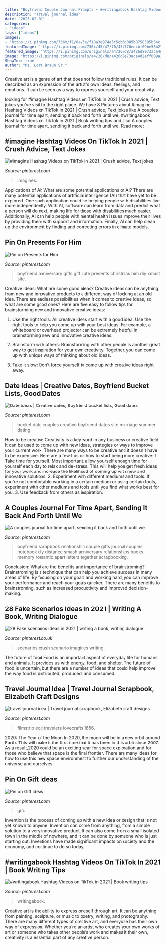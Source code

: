 ```yaml
---
title: "Boyfriend Couple Journal Prompts ~ #writingabook Hashtag Videos On Tiktok In 2021"
description: "Travel journal idea"
date: "2023-02-09"
categories:
- "ideas"
tags: ["ideas"]
images:
- "https://i.pinimg.com/736x/f1/8a/3e/f18a3e974e3c5cb6d085b8758585b54c.jpg"
featuredImage: "https://i.pinimg.com/736x/45/47/70/454770edcbf09be58b277a1f5a24adbb.jpg"
featured_image: "https://i.pinimg.com/originals/a4/26/d8/a426d8e73aca4d2eff009a3cb1f3bcf5.jpg"
image: "https://i.pinimg.com/originals/a4/26/d8/a426d8e73aca4d2eff009a3cb1f3bcf5.jpg"
ShowToc: true
author: "Ms. Lora Braun Sr."
---
```



Creative art is a genre of art that does not follow traditional rules. It can be described as an expression of the artist's own ideas, feelings, and emotions. It can be seen as a way to express yourself and your creativity.

	

		
looking for #imagine Hashtag Videos on TikTok in 2021 | Crush advice, Text jokes you've visit to the right place. We have 8 Pictures about #imagine Hashtag Videos on TikTok in 2021 | Crush advice, Text jokes like A couples journal for time apart, sending it back and forth until we, #writingabook Hashtag Videos on TikTok in 2021 | Book writing tips and also A couples journal for time apart, sending it back and forth until we. Read more:
		
    
## #imagine Hashtag Videos On TikTok In 2021 | Crush Advice, Text Jokes

<img loading=lazy src="https://i.pinimg.com/236x/90/fe/c8/90fec8c2fef6edc68f4e04f343bafa21.jpg?nii=t" onerror="this.onerror=null;this.src='https://tse1.mm.bing.net/th?id=OIP.5ajvyDMfzZIqFN9-g-k4wAAAAA&amp;pid=15.1';" alt="#imagine Hashtag Videos on TikTok in 2021 | Crush advice, Text jokes">

_Source: pinterest.com_

>imagines. 

	

Applications of AI: What are some potential applications of AI?
There are many potential applications of artificial intelligence (AI) that have yet to be explored. One such application could be helping people with disabilities live more independently. With AI, software can learn from data and predict what a person will do next, making life for those with disabilities much easier. Additionally, AI can help people with mental health issues improve their lives by providing them with support and information. Finally, AI can help clean up the environment by finding and correcting errors in climate models.

    
## Pin On Presents For Him

<img loading=lazy src="https://i.pinimg.com/originals/a4/26/d8/a426d8e73aca4d2eff009a3cb1f3bcf5.jpg" onerror="this.onerror=null;this.src='https://tse2.mm.bing.net/th?id=OIP.ha_r6SzeCyG30SQsDII29QHaNK&amp;pid=15.1';" alt="Pin on Presents for Him">

_Source: pinterest.com_

>boyfriend anniversary gifts gift cute presents christmas him diy xmast site. 

	

Creative ideas: What are some good ideas?
Creative ideas can be anything from new and innovative products to a different way of looking at an old idea. There are endless possibilities when it comes to creative ideas, so what are some good ones? Here are five easy to follow tips for brainstorming new and innovative creative ideas:
1) Use the right tools: All creative ideas start with a good idea. Use the right tools to help you come up with your best ideas. For example, a whiteboard or overhead projector can be extremely helpful in brainstorming new and innovative creative ideas.

2) Brainstorm with others: Brainstorming with other people is another great way to get inspiration for your own creativity. Together, you can come up with unique ways of thinking about old ideas.

3) Take it slow: Don’t force yourself to come up with creative ideas right away.

    
## Date Ideas | Creative Dates, Boyfriend Bucket Lists, Good Dates

<img loading=lazy src="https://i.pinimg.com/originals/ea/b7/67/eab767182d764fa001b8839fc1e52847.jpg" onerror="this.onerror=null;this.src='https://tse3.mm.bing.net/th?id=OIP.QttBOQDNFAciLCv0A_6JRwHaPS&amp;pid=15.1';" alt="Date ideas | Creative dates, Boyfriend bucket lists, Good dates">

_Source: pinterest.com_

>bucket date couples creative boyfriend dates site marriage summer dating. 

	

How to be creative
Creativity is a key word in any business or creative field. It can be used to come up with new ideas, strategies or ways to improve your current work. There are many ways to be creative and it doesn't have to be expensive. Here are a few tips on how to start being more creative: 1. Take time for yourself. Most important, allow yourself enough time for yourself each day to relax and de-stress. This will help you get fresh ideas for your work and increase the likelihood of coming up with new and innovative solutions. 2. Experiment with different mediums and tools. If you're not comfortable working in a certain medium or using certain tools, experiment with other mediums and tools until you find what works best for you. 3. Use feedback from others as inspiration.

    
## A Couples Journal For Time Apart, Sending It Back And Forth Until We

<img loading=lazy src="https://i.pinimg.com/736x/a4/12/f2/a412f21406017e595c9ec448cffe1d0a--couple-scrapbook-boyfriend-gifts.jpg" onerror="this.onerror=null;this.src='https://tse4.mm.bing.net/th?id=OIP.ABJQMDPHWwAX4YCSBHgy_gHaFj&amp;pid=15.1';" alt="A couples journal for time apart, sending it back and forth until we">

_Source: pinterest.com_

>boyfriend scrapbook relationship couple gifts journal couples notebook diy distance smash anniversary relationships books memory romantic apart letters together scrapbooking. 

	

Conclusion: What are the benefits and importance of brainstroming?
Brainstroming is a technique that can help you achieve success in many areas of life. By focusing on your goals and working hard, you can improve your performance and reach your goals quicker. There are many benefits to brainstroming, such as increased productivity and improved decision-making.

    
## 28 Fake Scenarios Ideas In 2021 | Writing A Book, Writing Dialogue

<img loading=lazy src="https://i.pinimg.com/236x/7b/1c/0c/7b1c0ce0c786e9af058dffc469037a1c.jpg" onerror="this.onerror=null;this.src='https://tse4.mm.bing.net/th?id=OIP.Fq-_wwTWQUftsDUAsRThOwAAAA&amp;pid=15.1';" alt="28 Fake scenarios ideas in 2021 | writing a book, writing dialogue">

_Source: pinterest.co.uk_

>scenarios crush scenario imagines writing. 

	

The future of food
Food is an important aspect of everyday life for humans and animals. It provides us with energy, food, and shelter. The future of food is uncertain, but there are a number of ideas that could help improve the way food is distributed, produced, and consumed.

    
## Travel Journal Idea | Travel Journal Scrapbook, Elizabeth Craft Designs

<img loading=lazy src="https://i.pinimg.com/736x/45/47/70/454770edcbf09be58b277a1f5a24adbb.jpg" onerror="this.onerror=null;this.src='https://tse1.mm.bing.net/th?id=OIP.eP2DCtHHioBwrzTPFATuaQHaHa&amp;pid=15.1';" alt="travel journal idea | Travel journal scrapbook, Elizabeth craft designs">

_Source: pinterest.com_

>filmstrip ecd travelers lovecrafts 1656. 

	

2020: The Year of the Moon
In 2020, the moon will be in a new orbit around Earth. This will make it the first time that it has been in this orbit since 2007. As a result,2020 could be an exciting year for space exploration and for those who believe that space is the final frontier. There are many ideas for how to use this new space environment to further our understanding of the universe and ourselves.

    
## Pin On Gift Ideas

<img loading=lazy src="https://i.pinimg.com/736x/f1/8a/3e/f18a3e974e3c5cb6d085b8758585b54c.jpg" onerror="this.onerror=null;this.src='https://tse3.mm.bing.net/th?id=OIP.upx_9mfewzPr6c1w1UToyQHaLG&amp;pid=15.1';" alt="Pin on Gift ideas">

_Source: pinterest.com_

>gift. 

	

Invention is the process of coming up with a new idea or design that is not yet known to anyone. Invention can come from anything, from a simple solution to a very innovative product. It can also come from a small isolated town in the middle of nowhere, and it can be done by someone who is just starting out. Inventions have made significant impacts on society and the economy, and continue to do so today.

    
## #writingabook Hashtag Videos On TikTok In 2021 | Book Writing Tips

<img loading=lazy src="https://i.pinimg.com/736x/ac/4e/9d/ac4e9dc9649c2500819526c8b47c244f.jpg" onerror="this.onerror=null;this.src='https://tse3.mm.bing.net/th?id=OIP.LONEoylolGUnq76wOqfyXQHaNK&amp;pid=15.1';" alt="#writingabook Hashtag Videos on TikTok in 2021 | Book writing tips">

_Source: pinterest.com_

>writingabook. 

	

Creative art is the ability to express oneself through art. It can be anything from painting, sculpture, or music to poetry, writing, and photography. There are many different types of creative art, and everyone has their own way of expression. Whether you’re an artist who creates your own works of art or someone who takes other people’s work and makes it their own, creativity is a essential part of any creative person.

